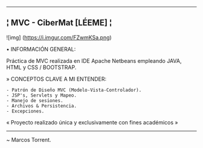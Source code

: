 --------------------------------------------------------
¦ MVC - CiberMat [LÉEME] ¦
--------------------------------------------------------

![img] (https://i.imgur.com/FZwmKSa.png)

• INFORMACIÓN GENERAL:

Práctica de MVC realizada en IDE Apache Netbeans empleando JAVA, HTML y CSS / BOOTSTRAP.

  » CONCEPTOS CLAVE A MI ENTENDER:

    - Patrón de Diseño MVC (Modelo-Vista-Controlador).
    - JSP's, Servlets y Mapeo.
    - Manejo de sesiones.
    - Archivos & Persistencia.
    - Excepciones.
    
« Proyecto realizado única y exclusivamente con fines académicos »
   
--------------------------------------------------------

~ Marcos Torrent.
